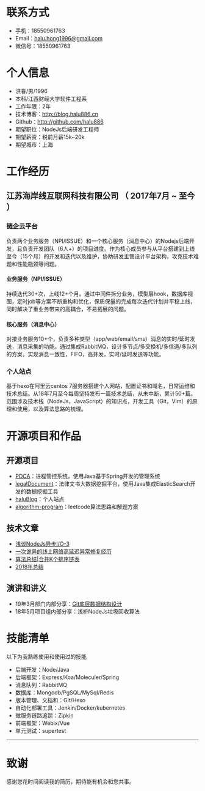 # 联系方式

- 手机：18550961763  
- Email：halu.hong1996@gmail.com
- 微信号：18550961763


# 个人信息

* 洪春/男/1996
* 本科/江西财经大学软件工程系
* 工作年限：2年
* 技术博客：http://blog.halu886.cn
* Github：http://github.com/halu886
* 期望职位：NodeJs后端研发工程师
* 期望薪资：税前月薪15k~20k
* 期望城市：上海

# 工作经历

## 江苏海岸线互联网科技有限公司 （ 2017年7月 ~ 至今 ）

### 链企云平台
负责两个业务服务（NPI/ISSUE）和一个核心服务（消息中心）的Nodejs后端开发，且负责开发团队（6人+）的项目进度。作为核心成员参与从平台搭建到上线至今（15个月）的开发和迭代以及维护，协助研发主管设计平台架构，攻克技术难题和性能瓶颈等问题。

#### 业务服务（NPI/ISSUE）

持续迭代30+次，上线12+个月。通过中间件拆分业务，模型层hook，数据库视图，定时job等方案不断重构和优化，保质保量的完成每次迭代计划并平稳上线，同时解决了重业务带来的高耦合，不易拓展的问题。

#### 核心服务（消息中心）

对接业务服务10+个，负责多种类型（app/web/email/sms）消息的实时/延时发送，消息采集的功能。通过集成RabbitMQ，设计多节点/多交换机/多信道/多队列的方案，实现消息一致性，FIFO，高并发，实时/延时发送等功能。

### 个人站点

基于hexo在阿里云centos 7服务器搭建个人网站，配置证书和域名，日常运维和技术总结。从18年7月至今每周坚持发布一篇技术总结，从未中断，累计50+篇。范围涉及技术栈（NodeJs，JavaScript）的知识点，开发工具（Git，Vim）的原理和使用，以及算法思路的梳理。

# 开源项目和作品

## 开源项目

  - [PDCA](https://github.com/halu886/pdca)：进程管控系统，使用Java基于Spring开发的管理系统
  - [legalDocument](https://github.com/halu886/legalDocument)：法律文书大数据挖掘平台，使用Java集成ElasticSearch开发的数据挖掘工具
  -  [haluBlog](https://github.com/halu886/haluBlog)：个人站点
  -  [algorithm-program](https://github.com/halu886/algorithm-program)：leetcode算法思路和解题方案

## 技术文章

- [浅谈NodeJs异步I/O-3](http://www.halu886.cn:4000/2019/04/05/async-io-3/)
- [一次诡异的线上网络高延迟异常修复经历
](http://www.halu886.cn:4000/2018/11/24/fix-production-network-bug/)
- [算法总结|合并K个排序链表](http://www.halu886.cn:4000/2019/06/07/merge-k-sorted-lists/)
- [2018年总结](http://www.halu886.cn:4000/2018/12/03/summary-in-2018/)

## 演讲和讲义

  - 19年3月部门内部分享：[Git底层数据结构设计](http://resource.halu886.cn/ppt/分享-Git版本库对象结构.pptx)
  - 18年5月项目组内部分享：浅析NodeJs垃圾回收算法
    
    
# 技能清单

以下为我熟练使用和使用过的技能

- 后端开发：Node/Java
- 后端框架：Express/Koa/Moleculer/Spring
- 消息队列：RabbitMQ
- 数据库：Mongodb/PgSQL/MySql/Redis
- 版本管理、文档和：Git/Hexo
- 自动化部署工具：Jenkin/Docker/kubernetes
- 微服务链路追踪：Zipkin
- 前端框架：Webix/Vue
- 单元测试：supertest

---      
# 致谢
感谢您花时间阅读我的简历，期待能有机会和您共事。

      